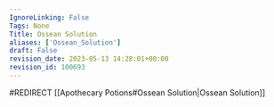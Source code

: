 ```yaml
---
IgnoreLinking: False
Tags: None
Title: Ossean Solution
aliases: ['Ossean_Solution']
draft: False
revision_date: 2023-05-13 14:28:01+00:00
revision_id: 100693
---
```


#REDIRECT [[Apothecary Potions#Ossean Solution|Ossean Solution]]